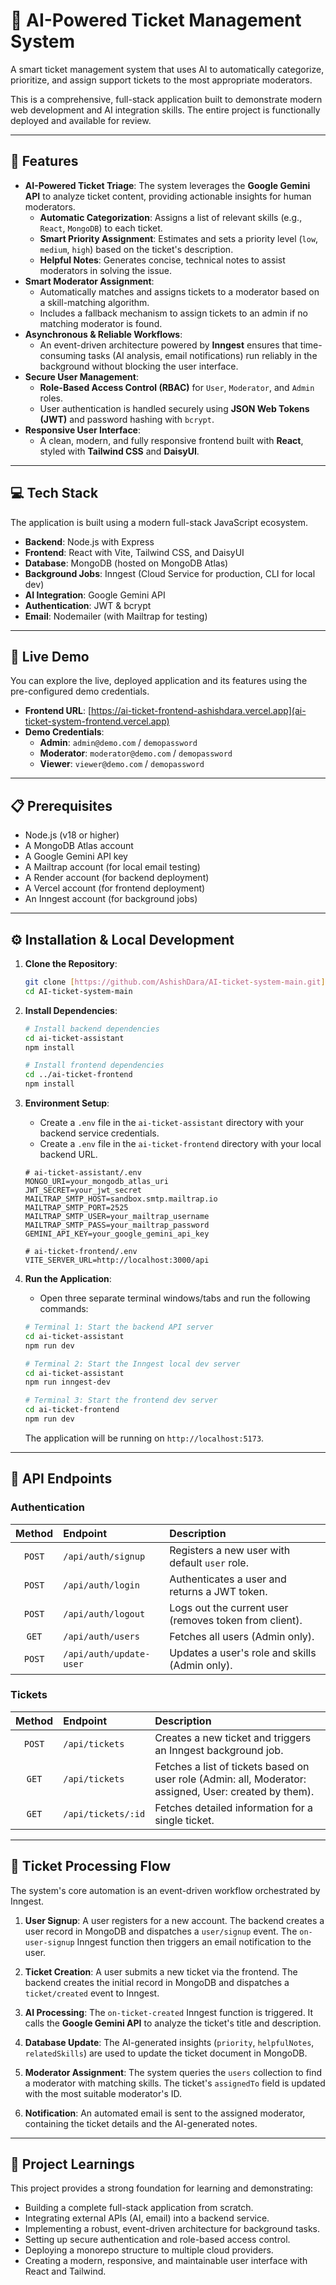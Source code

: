 # 🧠 AI-Powered Ticket Management System

A smart ticket management system that uses AI to automatically categorize, prioritize, and assign support tickets to the most appropriate moderators.

This is a comprehensive, full-stack application built to demonstrate modern web development and AI integration skills. The entire project is functionally deployed and available for review.

---

## 🚀 Features

* **AI-Powered Ticket Triage**: The system leverages the **Google Gemini API** to analyze ticket content, providing actionable insights for human moderators.
    * **Automatic Categorization**: Assigns a list of relevant skills (e.g., `React`, `MongoDB`) to each ticket.
    * **Smart Priority Assignment**: Estimates and sets a priority level (`low`, `medium`, `high`) based on the ticket's description.
    * **Helpful Notes**: Generates concise, technical notes to assist moderators in solving the issue.
* **Smart Moderator Assignment**:
    * Automatically matches and assigns tickets to a moderator based on a skill-matching algorithm.
    * Includes a fallback mechanism to assign tickets to an admin if no matching moderator is found.
* **Asynchronous & Reliable Workflows**:
    * An event-driven architecture powered by **Inngest** ensures that time-consuming tasks (AI analysis, email notifications) run reliably in the background without blocking the user interface.
* **Secure User Management**:
    * **Role-Based Access Control (RBAC)** for `User`, `Moderator`, and `Admin` roles.
    * User authentication is handled securely using **JSON Web Tokens (JWT)** and password hashing with `bcrypt`.
* **Responsive User Interface**:
    * A clean, modern, and fully responsive frontend built with **React**, styled with **Tailwind CSS** and **DaisyUI**.

---

## 💻 Tech Stack

The application is built using a modern full-stack JavaScript ecosystem.

* **Backend**: Node.js with Express
* **Frontend**: React with Vite, Tailwind CSS, and DaisyUI
* **Database**: MongoDB (hosted on MongoDB Atlas)
* **Background Jobs**: Inngest (Cloud Service for production, CLI for local dev)
* **AI Integration**: Google Gemini API
* **Authentication**: JWT & bcrypt
* **Email**: Nodemailer (with Mailtrap for testing)

---

## 🚀 Live Demo

You can explore the live, deployed application and its features using the pre-configured demo credentials.

* **Frontend URL**: [https://ai-ticket-frontend-ashishdara.vercel.app](ai-ticket-system-frontend.vercel.app)
* **Demo Credentials**:
    * **Admin**: `admin@demo.com` / `demopassword`
    * **Moderator**: `moderator@demo.com` / `demopassword`
    * **Viewer**: `viewer@demo.com` / `demopassword`

---

## 📋 Prerequisites

* Node.js (v18 or higher)
* A MongoDB Atlas account
* A Google Gemini API key
* A Mailtrap account (for local email testing)
* A Render account (for backend deployment)
* A Vercel account (for frontend deployment)
* An Inngest account (for background jobs)

---

## ⚙️ Installation & Local Development

1.  **Clone the Repository**:
    ```bash
    git clone [https://github.com/AshishDara/AI-ticket-system-main.git](https://github.com/AshishDara/AI-ticket-system-main)
    cd AI-ticket-system-main
    ```

2.  **Install Dependencies**:
    ```bash
    # Install backend dependencies
    cd ai-ticket-assistant
    npm install
    
    # Install frontend dependencies
    cd ../ai-ticket-frontend
    npm install
    ```

3.  **Environment Setup**:
    * Create a `.env` file in the `ai-ticket-assistant` directory with your backend service credentials.
    * Create a `.env` file in the `ai-ticket-frontend` directory with your local backend URL.
    ```env
    # ai-ticket-assistant/.env
    MONGO_URI=your_mongodb_atlas_uri
    JWT_SECRET=your_jwt_secret
    MAILTRAP_SMTP_HOST=sandbox.smtp.mailtrap.io
    MAILTRAP_SMTP_PORT=2525
    MAILTRAP_SMTP_USER=your_mailtrap_username
    MAILTRAP_SMTP_PASS=your_mailtrap_password
    GEMINI_API_KEY=your_google_gemini_api_key
    
    # ai-ticket-frontend/.env
    VITE_SERVER_URL=http://localhost:3000/api
    ```

4.  **Run the Application**:
    * Open three separate terminal windows/tabs and run the following commands:
    ```bash
    # Terminal 1: Start the backend API server
    cd ai-ticket-assistant
    npm run dev
    
    # Terminal 2: Start the Inngest local dev server
    cd ai-ticket-assistant
    npm run inngest-dev
    
    # Terminal 3: Start the frontend dev server
    cd ai-ticket-frontend
    npm run dev
    ```
    The application will be running on `http://localhost:5173`.

---

## 📝 API Endpoints

### Authentication
| Method | Endpoint | Description |
|:---:|:---|:---|
| `POST` | `/api/auth/signup` | Registers a new user with default `user` role. |
| `POST` | `/api/auth/login` | Authenticates a user and returns a JWT token. |
| `POST` | `/api/auth/logout` | Logs out the current user (removes token from client). |
| `GET` | `/api/auth/users` | Fetches all users (Admin only). |
| `POST` | `/api/auth/update-user`| Updates a user's role and skills (Admin only). |

### Tickets
| Method | Endpoint | Description |
|:---:|:---|:---|
| `POST` | `/api/tickets` | Creates a new ticket and triggers an Inngest background job. |
| `GET` | `/api/tickets` | Fetches a list of tickets based on user role (Admin: all, Moderator: assigned, User: created by them). |
| `GET` | `/api/tickets/:id`| Fetches detailed information for a single ticket. |

---

## 🔄 Ticket Processing Flow

The system's core automation is an event-driven workflow orchestrated by Inngest.

1.  **User Signup**: A user registers for a new account. The backend creates a user record in MongoDB and dispatches a `user/signup` event. The `on-user-signup` Inngest function then triggers an email notification to the user.

2.  **Ticket Creation**: A user submits a new ticket via the frontend. The backend creates the initial record in MongoDB and dispatches a `ticket/created` event to Inngest.

3.  **AI Processing**: The `on-ticket-created` Inngest function is triggered. It calls the **Google Gemini API** to analyze the ticket's title and description.

4.  **Database Update**: The AI-generated insights (`priority`, `helpfulNotes`, `relatedSkills`) are used to update the ticket document in MongoDB.

5.  **Moderator Assignment**: The system queries the `users` collection to find a moderator with matching skills. The ticket's `assignedTo` field is updated with the most suitable moderator's ID.

6.  **Notification**: An automated email is sent to the assigned moderator, containing the ticket details and the AI-generated notes.

---

## 📝 Project Learnings

This project provides a strong foundation for learning and demonstrating:
* Building a complete full-stack application from scratch.
* Integrating external APIs (AI, email) into a backend service.
* Implementing a robust, event-driven architecture for background tasks.
* Setting up secure authentication and role-based access control.
* Deploying a monorepo structure to multiple cloud providers.
* Creating a modern, responsive, and maintainable user interface with React and Tailwind.
